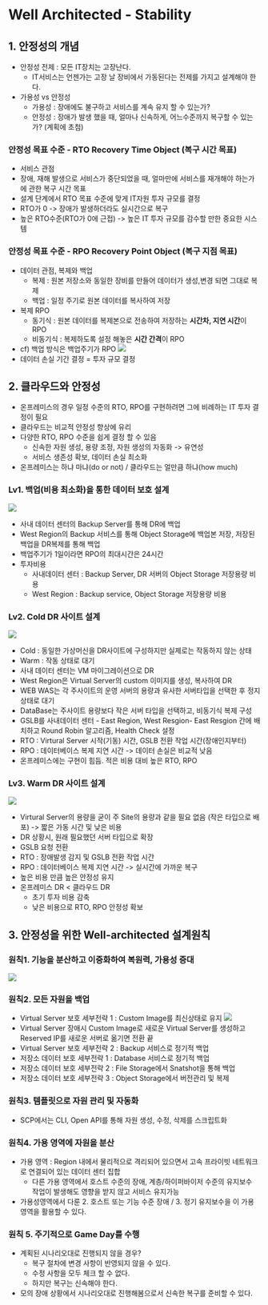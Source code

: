 # Well Architected - Stability

## 1. 안정성의 개념
 - 안정성 전제 : 모든 IT장치는 고장난다.
    * IT서비스는 언젠가는 고장 날 장비에서 가동된다는 전제를 가지고 설계해야 한다.
 - 가용성 vs 안정성
    * 가용성 : 장애에도 불구하고 서비스를 계속 유지 할 수 있는가?
    * 안정성 : 장애가 발생 했을 때, 얼마나 신속하게, 어느수준까지 복구할 수 있는가? (계획에 초첨)

### 안정성 목표 수준 - RTO Recovery Time Object (복구 시간 목표)
 - 서비스 관점
 - 장애, 재해 발생으로 서비스가 중단되었을 때, 얼마만에 서비스를 재개해야 하는가에 관한 복구 시간 목표
 - 설계 단계에서 RTO 목표 수준에 맞게 IT자원 투자 규모를 결정
 - RTO가 0 -> 장애가 발생하더라도 실시간으로 복구
 - 높은 RTO수준(RTO가 0에 근접) -> 높은 IT 투자 규모를 감수할 만한 중요한 시스템

### 안정성 목표 수준 - RPO Recovery Point Object (복구 지점 목표)
 - 데이터 관점, 복제와 백업
    * 복제 : 원본 저장소와 동일한 장비를 만들어 데이터가 생성,변경 되면 그대로 복제
    * 백업 : 일정 주기로 원본 데이터를 복사하여 저장
 - 복제 RPO 
    * 동기식 : 원본 데이터를 복제본으로 전송하여 저장하는 **시간차, 지연 시간**이 RPO
    * 비동기식 : 복제하도록 설정 해놓은 **시간 간격**이 RPO
 - cf) 백업 방식은 백업주기가 RPO
 ![](/img/stability001.png)
 - 데이터 손실 기간 결정 = 투자 규모 결정

## 2. 클라우드와 안정성
 - 온프레미스의 경우 일정 수준의 RTO, RPO를 구현하려면 그에 비례하는 IT 투자 결정이 필요
 - 클라우드는 비교적 안정성 향상에 유리
 - 다양한 RTO, RPO 수준을 쉽게 결정 할 수 있음
    * 신속한 자원 생성, 용량 조정, 자원 생성의 자동화 -> 유연성
    * 서비스 생존성 확보, 데이터 손실 최소화
 - 온프레미스는 하냐 마냐(do or not) / 클라우드는 얼만큼 하냐(how much)

### Lv1. 백업(비용 최소화)을 통한 데이터 보호 설계
![](/img/stability002.png)
 - 사내 데이터 센터의 Backup Server를 통해 DR에 백업
 - West Region의 Backup 서비스를 통해 Object Storage에 백업본 저장, 저장된 백업을 DR복제를 통해 백업
 - 백업주기가 1일이라면 RPO의 최대시간은 24시간
 - 투자비용 
    * 사내데이터 센터 : Backup Server, DR 서버의 Object Storage 저장용량 비용
    * West Region : Backup service, Object Storage 저장용량 비용

### Lv2. Cold DR 사이트 설계
![](/img/stability003.png)
 - Cold : 동일한 가상머신을 DR사이트에 구성하지만 실제로는 작동하지 않는 상태
 - Warm : 작동 상태로 대기
 - 사내 데이터 센터는 VM 마이그레이션으로 DR
 - West Region은 Virtual Server의 custom 이미지를 생성, 복사하여 DR
 - WEB WAS는 각 주사이트의 운영 서버의 용량과 유사한 서버타입을 선택한 후 정지상태로 대기
 - DataBase는 주사이트 용량보다 작은 서버 타입을 선택하고, 비동기식 복제 구성
 - GSLB를 사내데이터 센터 - East Region, West Resgion- East Resgion 간에 배치하고 Round Robin 알고리즘, Health Check 설정
 - RTO : Virtural Server 시작(기동) 시간, GSLB 전환 작업 시간(장애인지부터)
 - RPO : 데이터베이스 복제 지연 시간 -> 데이터 손실은 비교적 낮음
 - 온프레미스에는 구현이 힘듬. 적은 비용 대비 높은 RTO, RPO

### Lv3. Warm DR 사이트 설계
![](/img/stability004.png)
 - Virtural Server의 용량을 굳이 주 Site의 용량과 같을 필요 없음 (작은 타입으로 배포) -> 짧은 가동 시간 및 낮은 비용
 - DR 상황시, 원래 필요했던 서버 타입으로 확장
 - GSLB 요청 전환
 - RTO : 장애발생 감지 및 GSLB 전환 작업 시간
 - RPO : 데이터베이스 복제 지연 시간 -> 실시간에 가까운 복구
 - 높은 비용 만큼 높은 안정성 유지
 - 온프레미스 DR < 클라우드 DR
    * 초기 투자 비용 감축
    * 낮은 비용으로 RTO, RPO 안정성 확보


## 3. 안정성을 위한 Well-architected 설계원칙

### 원칙1. 기능을 분산하고 이중화하여 복원력, 가용성 증대
![](/img/stability005.png)

### 원칙2. 모든 자원을 백업
 - Virtual Server 보호 세부전략 1 : Custom Image를 최신상태로 유지
 ![](/img/stability006.png)
 - Virtual Server 장애시 Custom Image로 새로운 Virtual Server를 생성하고 Reserved IP를 새로운 서버로 옮기면 전환 끝
- Virtual Server 보호 세부전략 2 : Backup 서비스로 정기적 백업
- 저장소 데이터 보호 세부전략 1 : Database 서비스로 정기적 백업
- 저장소 데이터 보호 세부전략 2 : File Storage에서 Snatshot을 통해 백업
- 저장소 데이터 보호 세부전략 3 : Object Storage에서 버전관리 및 복제

### 원칙3. 템플릿으로 자원 관리 및 자동화
 - SCP에서는 CLI, Open API를 통해 자원 생성, 수정, 삭제를 스크립트화

### 원칙4. 가용 영역에 자원을 분산
 - 가용 영역 : Region 내에서 물리적으로 격리되어 있으면서 고속 프라이빗 네트워크로 연결되어 있는 데이터 센터 집합
    * 다른 가용 영역에서 호스트 수준의 장애, 계층/하이퍼바이저 수준의 유지보수 작업이 발생해도 영향을 받지 않고 서비스 유지가능
 - 가용성영역에서 다룬 2. 호스트 또는 기능 수준 장애 / 3. 정기 유지보수을 이 가용 영역을 활용할 수 있다.

### 원칙 5.  주기적으로 Game Day를 수행
 - 계획된 시나리오대로 진행되지 않을 경우?
    * 복구 절차에 변경 사항이 반영되지 않을 수 있다.
    * 수정 사항을 모두 체크 할 수 없다.
    * 하지만 복구는 신속해야 한다.
 - 모의 장애 상황에서 시나리오대로 진행해봄으로서 신속한 복구를 준비할 수 있다.